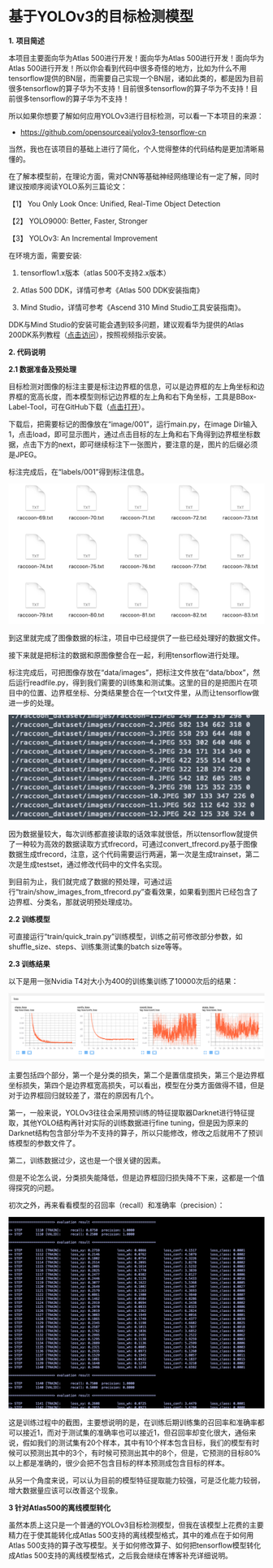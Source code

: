 # 基于YOLOv3的目标检测模型
**1.**  **项目简述**

本项目主要面向华为Atlas 500进行开发！面向华为Atlas 500进行开发！面向华为Atlas 500进行开发！所以你会看到代码中很多奇怪的地方，比如为什么不用tensorflow提供的BN层，而需要自己实现一个BN层，诸如此类的，都是因为目前很多tensorflow的算子华为不支持！目前很多tensorflow的算子华为不支持！目前很多tensorflow的算子华为不支持！

所以如果你想要了解如何应用YOLOv3进行目标检测，可以看一下本项目的来源：

* https://github.com/opensourceai/yolov3-tensorflow-cn

当然，我也在该项目的基础上进行了简化，个人觉得整体的代码结构是更加清晰易懂的。

在了解本模型前，在理论方面，需对CNN等基础神经网络理论有一定了解，同时建议按顺序阅读YOLO系列三篇论文：

【1】  You Only Look Once: Unified, Real-Time Object Detection

【2】  YOLO9000: Better, Faster, Stronger

【3】  YOLOv3: An Incremental Improvement

在环境方面，需要安装:

1. tensorflow1.x版本（atlas 500不支持2.x版本）

2. Atlas 500 DDK，详情可参考《Atlas 500 DDK安装指南》

3. Mind Studio，详情可参考《Ascend 310 Mind Studio工具安装指南》。

DDK与Mind Studio的安装可能会遇到较多问题，建议观看华为提供的Atlas 200DK系列教程（[点击访问](https://www.huaweicloud.com/ascend/Institute)），按照视频指示安装。



**2.  代码说明**

**2.1 数据准备及预处理**

目标检测对图像的标注主要是标注边界框的信息，可以是边界框的左上角坐标和边界框的宽高长度，而本模型则标记边界框的左上角和右下角坐标，工具是BBox-Label-Tool，可在GitHub下载（[点击打开](https://github.com/puzzledqs/BBox-Label-Tool)）。

下载后，把需要标记的图像放在“image/001”，运行main.py，在image Dir输入1，点击load，即可显示图片，通过点击目标的左上角和右下角得到边界框坐标数据，点击下方的next，即可继续标注下一张图片，要注意的是，图片的后缀必须是JPEG。

标注完成后，在“labels/001”得到标注信息。

![2](readme_image/2.png)

到这里就完成了图像数据的标注，项目中已经提供了一些已经处理好的数据文件。

接下来就是把标注的数据和原图像整合在一起，利用tensorflow进行处理。

标注完成后，可把图像存放在“data/images”，把标注文件放在“data/bbox”，然后运行readfile.py，得到我们需要的训练集和测试集。这里的目的是把图片在项目中的位置、边界框坐标、分类结果整合在一个txt文件里，从而让tensorflow做进一步的处理。

![3](readme_image/3.png)

因为数据量较大，每次训练都直接读取的话效率就很低，所以tensorflow就提供了一种较为高效的数据读取方式tfrecord，可通过convert_tfrecord.py基于图像数据生成tfrecord，注意，这个代码需要运行两遍，第一次是生成trainset，第二次是生成testset，通过修改代码中的文件名实现。

到目前为止，我们就完成了数据的预处理，可通过运行“train/show_images_from_tfrecord.py”查看效果，如果看到图片已经包含了边界框、分类名，那就说明预处理成功。



**2.2 训练模型**

可直接运行“train/quick_train.py”训练模型，训练之前可修改部分参数，如shuffle_size、steps、训练集测试集的batch size等等。



**2.3 训练结果**

以下是用一张Nvidia T4对大小为400的训练集训练了10000次后的结果：

![Screen Shot 2020-03-06 at 2.14.04 pm](readme_image/5.png)

主要包括四个部分，第一个是分类的损失，第二个是置信度损失，第三个是边界框坐标损失，第四个是边界框宽高损失，可以看出，模型在分类方面做得不错，但是对于边界框回归就较差了，潜在的原因有几个。

第一，一般来说，YOLOv3往往会采用预训练的特征提取器Darknet进行特征提取，其他YOLO结构再针对实际的训练数据进行fine tuning，但是因为原来的Darknet结构包含部分华为不支持的算子，所以只能修改，修改之后就用不了预训练模型的参数文件了。

第二，训练数据过少，这也是一个很关键的因素。

但是不论怎么说，分类损失能降低，但是边界框回归损失降不下来，这都是一个值得探究的问题。

初次之外，再来看看模型的召回率（recall）和准确率（precision）：

![Screen Shot 2020-03-04 at 8.01.34 pm](readme_image/6.png)

这是训练过程中的截图，主要想说明的是，在训练后期训练集的召回率和准确率都可以接近1，而对于测试集的准确率也可以接近1，但召回率却变化很大，通俗来说，假如我们的测试集有20个样本，其中有10个样本包含目标，我们的模型有时候可以预测出其中的3个，有时候可预测出其中的8个，但是，它预测的目标80%以上都是准确的，很少会把不包含目标的样本预测成包含目标的样本。

从另一个角度来说，可以认为目前的模型特征提取能力较强，可是泛化能力较弱，增大数据量应该可以改善这个现象。



**3 针对Atlas500的离线模型转化**

虽然本质上这只是一个普通的YOLOv3目标检测模型，但我在该模型上花费的主要精力在于使其能转化成Atlas 500支持的离线模型格式，其中的难点在于如何用Atlas 500支持的算子改写模型。关于如何修改算子、如何把tensorflow模型转化成Atlas 500支持的离线模型格式，之后我会继续在博客补充详细说明。



